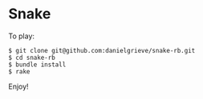 # Snake

To play:

```
$ git clone git@github.com:danielgrieve/snake-rb.git
$ cd snake-rb
$ bundle install
$ rake
```

Enjoy!
